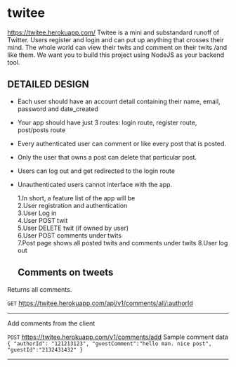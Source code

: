 # twitee
<https://twitee.herokuapp.com/>
Twitee is a mini and substandard runoff of Twitter. Users register and login and can put up anything that crosses their mind. The whole world can view their twits and comment on their twits /and like them. We want you to build this project using NodeJS as your backend tool.

## DETAILED DESIGN 
  

- Each user should have an account detail containing their name, email, password and date_created
- Your app should have just 3 routes: login route, register route, post/posts route
- Every authenticated user can comment or like every post that is posted.
- Only the user that owns a post can delete that particular post.
- Users can log out and get redirected to the login route
- Unauthenticated users cannot interface with the app.


  1.In short, a feature list of the app will be  
  2.User registration and authentication  
  3.User Log in  
  4.User POST twit  
  5.User DELETE twit (if owned by user)  
  6.User POST comments under twits  
  7.Post page shows all posted twits and comments under twits
  8.User log out  

  ## Comments on tweets

Returns all comments.

`GET`  <https://twitee.herokuapp.com/api/v1/comments/all/:authorId>
****
Add comments from the client

`POST`  <https://twitee.herokuapp.com/v1/comments/add>
  Sample comment data
`{
"authorId": "121213123",
 "guestComment":"hello man. nice post",
 "guestId":"2132431432"
 }`
****
